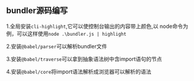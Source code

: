## bundler源码编写


1.全局安装`cli-highlight`,它可以使控制台输出的内容带上颜色,以
node命令为例，可以这样使用`node .\bundler.js | highlight`
  
2.安装`@babel/parser`可以解析bundler文件

3.安装`@babel/traverse`可以拿到抽象语法树中含import语句的节点

4.安装`@babel/core`将import语法解析成浏览器可以解析的语法
